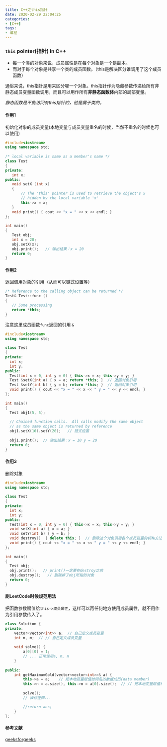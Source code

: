 ```yaml
---
title: C++之this指针
date: 2020-02-29 22:04:25
categories:
- [C++]
tags:
- 编程
---
```


### `this` pointer(指针) in C++
* 每一个类的对象来说，成员属性是在每个对象是一个是副本。
* 而对于每个对象是共享一个类的成员函数。（this是解决区分谁调用了这个成员函数）

通俗来说，this指针是用来区分哪一个对象。this指针作为隐藏参数传递给所有非静态成员变量函数调用，而且可以用作所有**非静态函数体**内部的局部变量。

*静态函数是不能访问有this指针的，他是属于类的。*

#### 作用1
初始化对象的成员变量(本地变量与成员变量重名的时候，当然不重名的时候也可以使用)
```c++
#include<iostream> 
using namespace std; 
  
/* local variable is same as a member's name */
class Test 
{ 
private: 
   int x; 
public: 
   void setX (int x) 
   { 
       // The 'this' pointer is used to retrieve the object's x 
       // hidden by the local variable 'x' 
       this->x = x; 
   } 
   void print() { cout << "x = " << x << endl; } 
}; 
  
int main() 
{ 
   Test obj; 
   int x = 20; 
   obj.setX(x); 
   obj.print();   // 输出结果：x = 20
   return 0; 
}
```

#### 作用2
返回调用对象的引用（从而可以链式设置等）
```c++
/* Reference to the calling object can be returned */ 
Test& Test::func () 
{ 
   // Some processing 
   return *this; 
}  
```
注意这里成员函数`func`返回的引用 `&`
```c++
#include<iostream> 
using namespace std; 
  
class Test 
{ 
private: 
  int x; 
  int y; 
public: 
  Test(int x = 0, int y = 0) { this->x = x; this->y = y; } 
  Test &setX(int a) { x = a; return *this; }  // 返回对象引用
  Test &setY(int b) { y = b; return *this; }  // 返回对象引用
  void print() { cout << "x = " << x << " y = " << y << endl; } 
}; 
  
int main() 
{ 
  Test obj1(5, 5); 
  
  // Chained function calls.  All calls modify the same object 
  // as the same object is returned by reference 
  obj1.setX(10).setY(20);   // 链式设置
  
  obj1.print();  // 输出结果：x = 10 y = 20
  return 0; 
} 
```

#### 作用3
删除对象
```c++
#include<iostream> 
using namespace std; 
  
class Test 
{ 
private: 
  int x; 
  int y; 
public: 
  Test(int x = 0, int y = 0) { this->x = x; this->y = y; } 
  void setX(int a) { x = a; } 
  void setY(int b) { y = b; } 
  void destroy()  { delete this; }  // 删除这个对象调用各个成员变量的析构方法
  void print() { cout << "x = " << x << " y = " << y << endl; } 
}; 
  
int main() 
{ 
  Test obj; 
  obj.print();   // print()一定要在destroy之前
  obj.destroy();   // 删除掉了obj所指的对象
  return 0; 
} 
```

#### 刷LeetCode时候规范用法
把函数参数赋值给`this->成员属性`，这样可以再任何地方使用成员属性，就不用作为引用参数传入了。

```c++
class Solution {
private:
    vector<vector<int>> a;  // 自己定义成员变量
    int n, m;  // // 自己定义成员变量
    
    void solve() {
        a[0][0] = 1;
        // ... 正常使用a, m, n
    }
    
public:  
    int getMaximumGold(vector<vector<int>>& a) {
        this->a = a;    // 把本地变量赋值给同名的数据成员(data member)
        this->n = a.size(), this->m = a[0].size();  // // 把本地变量赋值给同名的数据成员(data member)
        
        solve();
        // 操作逻辑...

        //return ans;
    }
};
```

#### 参考文献

[geeksforgeeks](https://www.geeksforgeeks.org/this-pointer-in-c/) 